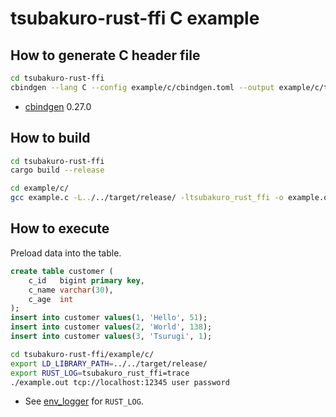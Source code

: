 # tsubakuro-rust-ffi C example

## How to generate C header file

```bash
cd tsubakuro-rust-ffi
cbindgen --lang C --config example/c/cbindgen.toml --output example/c/tsubakuro-rust-ffi.h
```

- [cbindgen](https://github.com/mozilla/cbindgen) 0.27.0

## How to build

```bash
cd tsubakuro-rust-ffi
cargo build --release

cd example/c/
gcc example.c -L../../target/release/ -ltsubakuro_rust_ffi -o example.out
```

## How to execute

Preload data into the table.

```sql
create table customer (
    c_id   bigint primary key,
    c_name varchar(30),
    c_age  int
);
insert into customer values(1, 'Hello', 51);
insert into customer values(2, 'World', 138);
insert into customer values(3, 'Tsurugi', 1);
```

```bash
cd tsubakuro-rust-ffi/example/c/
export LD_LIBRARY_PATH=../../target/release/
export RUST_LOG=tsubakuro_rust_ffi=trace
./example.out tcp://localhost:12345 user password
```

- See [env_logger](https://crates.io/crates/env_logger) for `RUST_LOG`.